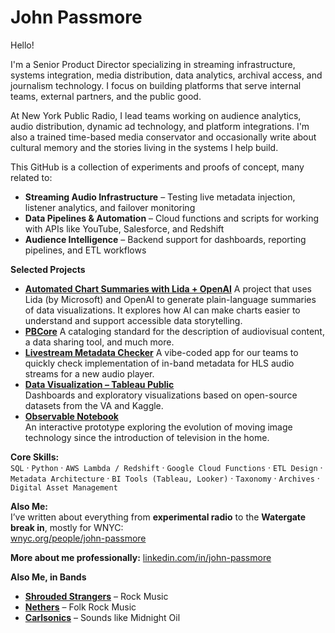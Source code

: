 # John Passmore

Hello! 

I'm a Senior Product Director specializing in streaming infrastructure, systems integration, media distribution, data analytics, archival access, and journalism technology. I focus on building platforms that serve internal teams, external partners, and the public good.

At New York Public Radio, I lead teams working on audience analytics, audio distribution, dynamic ad technology, and platform integrations. I'm also a trained time-based media conservator and occasionally write about cultural memory and the stories living in the systems I help build.

This GitHub is a collection of experiments and proofs of concept, many related to:

- **Streaming Audio Infrastructure** – Testing live metadata injection, listener analytics, and failover monitoring
- **Data Pipelines & Automation** – Cloud functions and scripts for working with APIs like YouTube, Salesforce, and Redshift
- **Audience Intelligence** – Backend support for dashboards, reporting pipelines, and ETL workflows

**Selected Projects**

- [**Automated Chart Summaries with Lida + OpenAI**](https://github.com/johnnypass/Parsons_Data_Viz)
  A project that uses Lida (by Microsoft) and OpenAI to generate plain-language summaries of data visualizations. It explores how AI can make charts easier to understand and support   accessible data storytelling.
- [**PBCore**](https://pbcore.org)
  A cataloging standard for the description of audiovisual content, a data sharing tool, and much more.
- [**Livestream Metadata Checker**](https://tranquil-kangaroo-be0dff.netlify.app)
  A vibe-coded app for our teams to quickly check implementation of in-band metadata for HLS audio streams for a new audio player.
- [**Data Visualization – Tableau Public**](https://public.tableau.com/app/profile/john.passmore/vizzes)  
  Dashboards and exploratory visualizations based on open-source datasets from the VA and Kaggle. 
- [**Observable Notebook**](https://observablehq.com/d/5faacba230189161)  
  An interactive prototype exploring the evolution of moving image technology since the introduction of television in the home. 



**Core Skills:**  
`SQL` · `Python` · `AWS Lambda / Redshift` · `Google Cloud Functions` · `ETL Design` · `Metadata Architecture` · `BI Tools (Tableau, Looker)` · `Taxonomy` · `Archives` · `Digital Asset Management`

**Also Me:**  
I’ve written about everything from **experimental radio** to the **Watergate break in**, mostly for WNYC:  
[wnyc.org/people/john-passmore](https://www.wnyc.org/people/john-passmore/)

**More about me professionally:** 
[linkedin.com/in/john-passmore](https://linkedin.com/in/john-passmore)

**Also Me, in Bands**

- [**Shrouded Strangers**](https://open.spotify.com/artist/58cjoOHDt29DjVB7MTZYC9) – Rock Music
- [**Nethers**](https://open.spotify.com/artist/2a5BrRoYd3nzBkoeF8ZUPx) – Folk Rock Music
- [**Carlsonics**](https://open.spotify.com/artist/2ouBfsiX71lEnc020vd5WN) – Sounds like Midnight Oil

